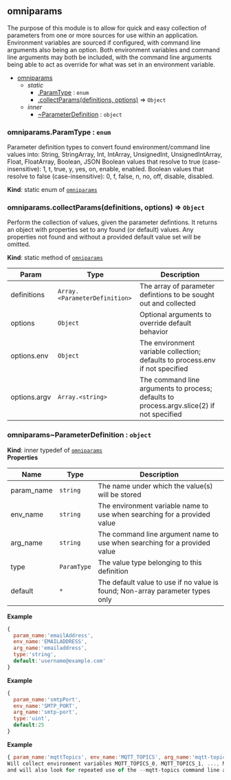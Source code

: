 <a name="module_omniparams"></a>

## omniparams
The purpose of this module is to allow for quick and easy collection of parameters from one or more sources
for use within an application.
Environment variables are sourced if configured, with command line arguments also being an option.
Both environment variables and command line arguments may both be included, with the command line arguments
being able to act as override for what was set in an environment variable.


* [omniparams](#module_omniparams)
    * _static_
        * [.ParamType](#module_omniparams.ParamType) : <code>enum</code>
        * [.collectParams(definitions, options)](#module_omniparams.collectParams) ⇒ <code>Object</code>
    * _inner_
        * [~ParameterDefinition](#module_omniparams..ParameterDefinition) : <code>object</code>

<a name="module_omniparams.ParamType"></a>

### omniparams.ParamType : <code>enum</code>
Parameter definition types to convert found environment/command line values into:
String, StringArray, Int, IntArray, UnsignedInt, UnsignedIntArray, Float, FloatArray, Boolean, JSON
Boolean values that resolve to true (case-insensitive): 1, t, true, y, yes, on, enable, enabled.
Boolean values that resolve to false (case-insensitive): 0, f, false, n, no, off, disable, disabled.

**Kind**: static enum of [<code>omniparams</code>](#module_omniparams)  
<a name="module_omniparams.collectParams"></a>

### omniparams.collectParams(definitions, options) ⇒ <code>Object</code>
Perform the collection of values, given the parameter defintions. It returns an object with properties set
to any found (or default) values. Any properties not found and without a provided default value set will be omitted.

**Kind**: static method of [<code>omniparams</code>](#module_omniparams)  

| Param | Type | Description |
| --- | --- | --- |
| definitions | <code>Array.&lt;ParameterDefinition&gt;</code> | The array of parameter defintions to be sought out and collected |
| options | <code>Object</code> | Optional arguments to override default behavior |
| options.env | <code>Object</code> | The environment variable collection; defaults to process.env if not specified |
| options.argv | <code>Array.&lt;string&gt;</code> | The command line arguments to process; defaults to process.argv.slice(2) if not specified |

<a name="module_omniparams..ParameterDefinition"></a>

### omniparams~ParameterDefinition : <code>object</code>
**Kind**: inner typedef of [<code>omniparams</code>](#module_omniparams)  
**Properties**

| Name | Type | Description |
| --- | --- | --- |
| param_name | <code>string</code> | The name under which the value(s) will be stored |
| env_name | <code>string</code> | The environment variable name to use when searching for a provided value |
| arg_name | <code>string</code> | The command line argument name to use when searching for a provided value |
| type | <code>ParamType</code> | The value type belonging to this definition |
| default | <code>\*</code> | The default value to use if no value is found; Non-array parameter types only |

**Example**  
```js
{
  param_name:'emailAddress',
  env_name:'EMAILADDRESS',
  arg_name:'emailaddress',
  type:'string',
  default:'username@example.com'
}
```
**Example**  
```js
{
  param_name:'smtpPort',
  env_name:'SMTP_PORT',
  arg_name:'smtp-port',
  type:'uint',
  default:25
}
```
**Example**  
```js
{ param_name:'mqttTopics', env_name:'MQTT_TOPICS', arg_name:'mqtt-topics', type:'string[]' }
Will collect environment variables MQTT_TOPICS_0, MQTT_TOPICS_1, ..., MQTT_TOPICS_N
and will also look for repeated use of the --mqtt-topics command line argument.
```
